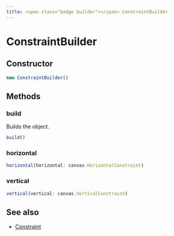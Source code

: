 ```yaml
---
title: <span class="badge builder"></span> ConstraintBuilder
---
```

# <span class="badge builder"></span> ConstraintBuilder

## Constructor

```typescript
new ConstraintBuilder()
```
## Methods

### <span class="badge object-method"></span> build

Builds the object.

```typescript
build()
```

### <span class="badge object-method"></span> horizontal

```typescript
horizontal(horizontal: canvas.HorizontalConstraint)
```

### <span class="badge object-method"></span> vertical

```typescript
vertical(vertical: canvas.VerticalConstraint)
```

## See also

 * <span class="badge object-type-interface"></span> [Constraint](./object-Constraint.md)

